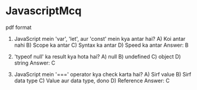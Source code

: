 # JavascriptMcq

pdf format 
1. JavaScript mein 'var', 'let', aur 'const' mein kya antar hai?
A) Koi antar nahi
B) Scope ka antar
C) Syntax ka antar
D) Speed ka antar
Answer: B

2. 'typeof null' ka result kya hota hai?
A) null
B) undefined
C) object
D) string
Answer: C

3. JavaScript mein '===' operator kya check karta hai?
A) Sirf value
B) Sirf data type
C) Value aur data type, dono
D) Reference
Answer: C
